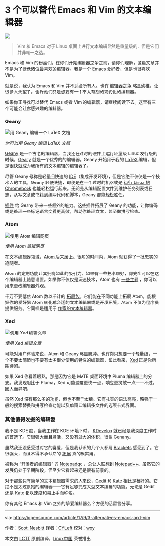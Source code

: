 3 个可以替代 Emacs 和 Vim 的文本编辑器
======

![](https://opensource.com/sites/default/files/styles/image-full-size/public/lead-images/computer_keyboard_laptop_development_blue.png?itok=IfckxN48)

> Vim 和 Emacs 对于 Linux 桌面上进行文本编辑显然是重量级的，但是它们并非唯一之选。

Emacs 和 Vim 的粉丝们，在你们开始编辑器之争之前，请你们理解，这篇文章并不是为了贬低诸位最喜欢的编辑器。我是一个 Emacs 爱好者，但是也很喜欢 Vim。

就是说，我认为 Emacs 和 Vim 并不适合所有人。也许 [编辑器之争][1] 略显幼稚，让很多人失望了。也许他们只是想要有一个不太苛刻的现代化的编辑器。 

如果你正寻找可以替代 Emacs 或者 Vim 的编辑器，请继续阅读下去。这里有三个可能会让你感兴趣的编辑器。

### Geany

![用 Geany 编辑一个 LaTeX 文档][3]

*你可以用 Geany 编辑 LaTeX 文档*

[Geany][4] 是一个古老的编辑器，当我还在过时的硬件上运行轻量级 Linux 发行版的时候，[Geany][4] 就是一个优秀的的编辑器。Geany 开始用于我的 [LaTeX][5] 编辑，但是很快就成为我所有的文本编辑的编辑器了。

尽管 Geany 号称是轻量且快速的 [IDE][6]（集成开发环境），但是它绝不仅仅是一个技术人的工具。Geany 轻便快捷，即便是在一个过时的机器或是 [运行 Linux 的 Chromebook][7] 也能轻松运行起来。无论是从编辑配置文件到维护任务列表或日志，从写文章或书籍到编写代码和脚本，Geany 都能轻松胜任。

[插件][8] 给 Geany 带来一些额外的魅力。这些插件拓展了 Geany 的功能，让你编码或是处理一些标记语言变得更高效，帮助你处理文本，甚至做拼写检查。

### Atom

![使用 Atom 编辑网页][10]

*使用 Atom 编辑网页*

在文本编辑器领域，[Atom][11] 后来居上。很短的时间内，Atom 就获得了一批忠实的追随者。

Atom 的定制功能让其拥有如此的吸引力。如果有一些技术癖好，你完全可以在这个编辑器上随意设置。如果你不仅仅是沉迷技术，Atom 也有 [一些主题][12] ，你可以用来更改编辑器外观。

千万不要低估 Atom 数以千计的 [拓展包][13]。它们能在不同功能上拓展 Atom，能根据你的爱好把 Atom 转化成合适的文本编辑器或是开发环境。Atom 不仅为程序员提供服务。它同样是适用于 [作家的文本编辑器][14]。

### Xed

![使用 Xed 编辑文章][16]

*使用 Xed 编辑文章*

可能对用户体验来说，Atom 和 Geany 略显臃肿。也许你只想要一个轻量级，一个不要太简陋也不要有太多很少使用的特性的编辑器，如此看来，[Xed][17] 正是你所期待的。

如果 Xed 你看着眼熟，那是因为它是 MATE 桌面环境中 Pluma 编辑器上的分支。我发现相比于 Pluma，Xed 可能速度更快一点，响应更灵敏一点——不过，因人而异吧。

虽然 Xed 没有那么多的功能，但也不至于太糟。它有扎实的语法高亮，略强于一般的搜索替换和拼写检查功能以及单窗口编辑多文件的选项卡式界面。

### 其他值得发掘的编辑器

我不是 KDE 痴，当我工作在 KDE 环境下时， [KDevelop][18] 就已经是我深度工作时的首选了。它很强大而且灵活，又没有过大的体积，很像 Genany。

虽然我还没感受过对它的喜爱，但是我认识的几个人都用 [Brackets][19] 感受到了。它很强大，而且不得不承认它的 [拓展][20] 真的很实用。

被称为 “开发者的编辑器” 的 [Notepadqq][21] ，总让人联想到 [Notepad++][22]。虽然它的发展仍处于早期阶段，但至少它看起来还是很有前景的。

对于那些只有简单的文本编辑器需求的人来说，[Gedit][23] 和 [Kate][24] 相比是极好的。它绝不是太过原始的编辑器——它有足够完成大型文本编辑的功能。无论是 Gedit 还是 Kate 都以速度和易上手而称名。

你有其他 Emacs 和 Vim 之外的挚爱编辑器么？方便的话留言分享。


--------------------------------------------------------------------------------

via: https://opensource.com/article/17/9/3-alternatives-emacs-and-vim

作者：[Scott Nesbitt][a]
译者：[CYLeft](https://github.com/CYLeft)
校对：[wxy](https://github.com/wxy)

本文由 [LCTT](https://github.com/LCTT/TranslateProject) 原创编译，[Linux中国](https://linux.cn/) 荣誉推出

[a]:https://opensource.com/users/scottnesbitt
[1]:https://en.wikipedia.org/wiki/Editor_war
[2]:/file/370196
[3]:https://opensource.com/sites/default/files/u128651/geany.png (Editing a LaTeX document with Geany)
[4]:https://www.geany.org/
[5]:https://opensource.com/article/17/6/introduction-latex
[6]:https://en.wikipedia.org/wiki/Integrated_development_environment
[7]:https://opensource.com/article/17/4/linux-chromebook-gallium-os
[8]:http://plugins.geany.org/
[9]:/file/370191
[10]:https://opensource.com/sites/default/files/u128651/atom.png (Editing a webpage with Atom)
[11]:https://atom.io
[12]:https://atom.io/themes
[13]:https://atom.io/packages
[14]:https://opensource.com/article/17/5/atom-text-editor-packages-writers
[15]:/file/370201
[16]:https://opensource.com/sites/default/files/u128651/xed.png (Writing this article in Xed)
[17]:https://github.com/linuxmint/xed
[18]:https://www.kdevelop.org/
[19]:http://brackets.io/
[20]:https://registry.brackets.io/
[21]:http://notepadqq.altervista.org/s/
[22]:https://opensource.com/article/16/12/notepad-text-editor
[23]:https://wiki.gnome.org/Apps/Gedit
[24]:https://kate-editor.org/

